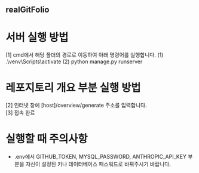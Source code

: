 ## realGitFolio

# 서버 실행 방법
[1] cmd에서 해당 폴더의 경로로 이동하여 아래 명령어를 실행합니다.
 (1) .\venv\Scripts\activate
 (2) python manage.py runserver
  
# 레포지토리 개요 부분 실행 방법  
[2] 인터넷 창에 [host]/overview/generate 주소를 입력합니다.  
[3] 접속 완료  
  
# 실행할 때 주의사항  
- .env에서 GITHUB_TOKEN, MYSQL_PASSWORD, ANTHROPIC_API_KEY 부분을 자신이 설정된 키나 데이터베이스 패스워드로 바꿔주시기 바랍니다.  

